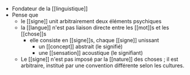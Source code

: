 - Fondateur de la [[linguistique]]
- Pense que 
	- le [[signe]] unit arbitrairement deux éléments psychiques
	- la [[langue]] n'est pas liaison directe entre les [[mot]]s et les [[chose]]s
		- elle consiste en [[signe]]s, chaque [[signe]] unissant 
			- un [[concept]] abstrait (le signifié)
			- une [[sensation]] acoustique (le signifiant)
	- Le [[signe]] n'est pas imposé par la [[nature]] des choses ; il est arbitraire, institué par une convention différente selon les cultures.